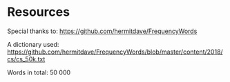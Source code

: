 # Resources

Special thanks to: https://github.com/hermitdave/FrequencyWords

A dictionary used: https://github.com/hermitdave/FrequencyWords/blob/master/content/2018/cs/cs_50k.txt

Words in total: 50 000
